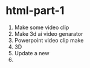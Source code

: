 # html-part-1
1. Make some video clip
2. Make 3d ai video genarator
3. Powerpoint video clip make
4. 3D
5. Update a new
6. 
